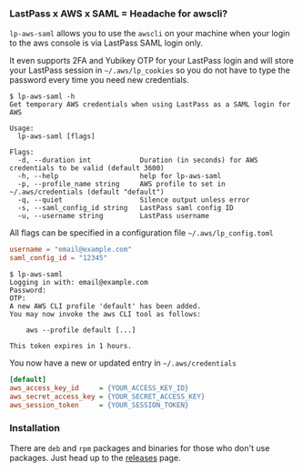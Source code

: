 ### LastPass x AWS x SAML = Headache for awscli?

`lp-aws-saml` allows you to use the `awscli` on your machine when your login to the aws console is via LastPass SAML login only.

It even supports 2FA and Yubikey OTP for your LastPass login and will store your LastPass session in `~/.aws/lp_cookies`
so you do not have to type the password every time you need new credentials.

```
$ lp-aws-saml -h
Get temporary AWS credentials when using LastPass as a SAML login for AWS

Usage:
  lp-aws-saml [flags]

Flags:
  -d, --duration int            Duration (in seconds) for AWS credentials to be valid (default 3600)
  -h, --help                    help for lp-aws-saml
  -p, --profile_name string     AWS profile to set in ~/.aws/credentials (default "default")
  -q, --quiet                   Silence output unless error
  -s, --saml_config_id string   LastPass saml config ID
  -u, --username string         LastPass username
```

All flags can be specified in a configuration file `~/.aws/lp_config.toml`

```toml
username = "email@example.com"
saml_config_id = "12345"
```

```
$ lp-aws-saml
Logging in with: email@example.com
Password: 
OTP: 
A new AWS CLI profile 'default' has been added.
You may now invoke the aws CLI tool as follows:

    aws --profile default [...]

This token expires in 1 hours.
```

You now have a new or updated entry in `~/.aws/credentials`

```ini
[default]
aws_access_key_id     = {YOUR_ACCESS_KEY_ID}
aws_secret_access_key = {YOUR_SECRET_ACCESS_KEY}
aws_session_token     = {YOUR_SESSION_TOKEN}
```

### Installation

There are `deb` and `rpm` packages and binaries for those who don't use packages. Just head up to the [releases](https://github.com/springload/lp-aws-saml/releases/latest) page.

